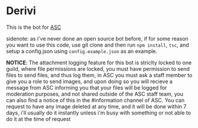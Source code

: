 # Derivi

This is the bot for [ASC](https://discord.gg/Y3WpFhs)

sidenote: as i've never done an open source bot before, if for some reason you want to use this code, use git clone and then run `npm install`, `tsc`, and setup a config.json using `config.example.json` as an example.

**NOTICE**: The attachment logging feature for this bot is striclty locked to one guild, where file permissions are locked, you must have permission to send files to send files, and thus log them, in ASC you must ask a staff member to give you a role to send images, and upon doing so you will recieve a message from ASC informing you that your files will be logged for moderation purposes, and not shared outside of the ASC staff team, you can also find a notice of this in the #information channel of ASC.
You can request to have any image deleted at any time, and it will be done within 7 days, i'll usually do it instantly unless i'm busy with something or not able to do it at the time of request